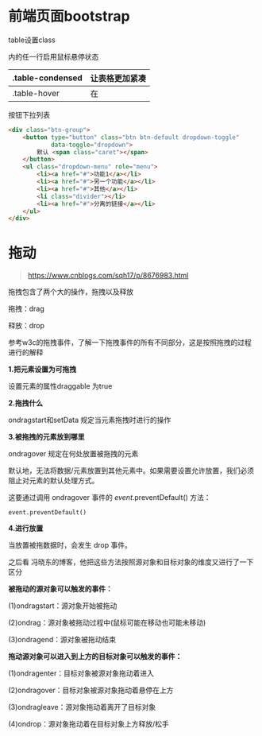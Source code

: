 

# 前端页面bootstrap

table设置class

| .table-condensed | 让表格更加紧凑                        |
| ---------------- | ------------------------------------- |
| .table-hover     | 在 <tbody> 内的任一行启用鼠标悬停状态 |





按钮下拉列表

```html
<div class="btn-group">
	<button type="button" class="btn btn-default dropdown-toggle" 
			data-toggle="dropdown">
		默认 <span class="caret"></span>
	</button>
	<ul class="dropdown-menu" role="menu">
		<li><a href="#">功能1</a></li>
		<li><a href="#">另一个功能</a></li>
		<li><a href="#">其他</a></li>
		<li class="divider"></li>
		<li><a href="#">分离的链接</a></li>
	</ul>
</div>
```

# 拖动

> https://www.cnblogs.com/sqh17/p/8676983.html

拖拽包含了两个大的操作，拖拽以及释放

拖拽：drag

释放：drop

参考w3c的拖拽事件，了解一下拖拽事件的所有不同部分，这是按照拖拽的过程进行的解释

**1.把元素设置为可拖拽**

 设置元素的属性draggable 为true

**2.拖拽什么**

 ondragstart和setData 规定当元素拖拽时进行的操作

**3.被拖拽的元素放到哪里**

 ondragover 规定在何处放置被拖拽的元素  

 默认地，无法将数据/元素放置到其他元素中。如果需要设置允许放置，我们必须阻止对元素的默认处理方式。

 这要通过调用 ondragover 事件的 *event*.preventDefault() 方法：

```
event.preventDefault()
```

 **4.进行放置**

 当放置被拖数据时，会发生 drop 事件。

 之后看 冯晓东的博客，他把这些方法按照源对象和目标对象的维度又进行了一下区分

 **被拖动的源对象可以触发的事件：**

 (1)ondragstart：源对象开始被拖动

 (2)ondrag：源对象被拖动过程中(鼠标可能在移动也可能未移动)

 (3)ondragend：源对象被拖动结束

 **拖动源对象可以进入到上方的目标对象可以触发的事件：**

 (1)ondragenter：目标对象被源对象拖动着进入

 (2)ondragover：目标对象被源对象拖动着悬停在上方

 (3)ondragleave：源对象拖动着离开了目标对象

 (4)ondrop：源对象拖动着在目标对象上方释放/松手

 